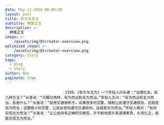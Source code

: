 ```yaml
---
date: May-12-2020 00:00:00
layout: post
title: 有为与无为
subtitle: 神寓之言
description: >-
  神寓之言
image: >-
    /assets/img/Qtcreator-overview.png
optimized_image: >-
    /assets/img/Qtcreator-overview.png
category: Story
tags:
  - blog
  - Story
author: Ron
paginate: true
---
```


							　　1599，《有为与无为》一个年轻人问长者：“治理社会，有几种方法？”长者说：“大概分两种，有为而治和无为而治。”年轻人又问：“有为而治和无为而治，各是什么？”长者说：“就用交通做例子。设置很多的交警，强制公民遵守交通规则，这就是有为而治；设置极少的交警，公民自觉地遵守交通规则，这就是无为而治。”年轻人再问：“如何实现无为而治？”长者说：“让公民持有正确的宗教观，并不断地提升其道德素质，久而久之，就能实现无为而治。”
							
							
						